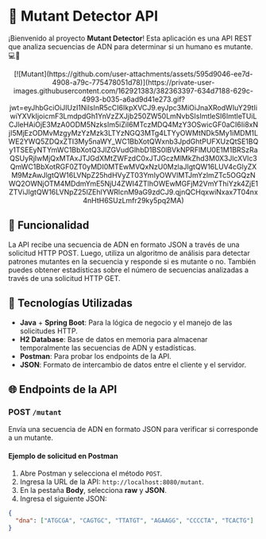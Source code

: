 # 🧬 Mutant Detector API

¡Bienvenido al proyecto **Mutant Detector**! Esta aplicación es una API REST que analiza secuencias de ADN para determinar si un humano es mutante. 💻🔬

<p align="center">
  [![Mutant](https://github.com/user-attachments/assets/595d9046-ee7d-4908-a79c-775478051d78)](https://private-user-images.githubusercontent.com/162921383/382363397-634d7188-629c-4993-b035-a6ad9d41e273.gif?jwt=eyJhbGciOiJIUzI1NiIsInR5cCI6IkpXVCJ9.eyJpc3MiOiJnaXRodWIuY29tIiwiYXVkIjoicmF3LmdpdGh1YnVzZXJjb250ZW50LmNvbSIsImtleSI6ImtleTUiLCJleHAiOjE3MzA0ODM5NzksIm5iZiI6MTczMDQ4MzY3OSwicGF0aCI6Ii8xNjI5MjEzODMvMzgyMzYzMzk3LTYzNGQ3MTg4LTYyOWMtNDk5My1iMDM1LWE2YWQ5ZDQxZTI3My5naWY_WC1BbXotQWxnb3JpdGhtPUFXUzQtSE1BQy1TSEEyNTYmWC1BbXotQ3JlZGVudGlhbD1BS0lBVkNPRFlMU0E1M1BRSzRaQSUyRjIwMjQxMTAxJTJGdXMtZWFzdC0xJTJGczMlMkZhd3M0X3JlcXVlc3QmWC1BbXotRGF0ZT0yMDI0MTEwMVQxNzU0MzlaJlgtQW16LUV4cGlyZXM9MzAwJlgtQW16LVNpZ25hdHVyZT03YmIyOWVlMTJmYzlmZTc5OGQzNWQ2OWNjOTM4MDdmYmE5NjU4ZWI4ZTlhOWEwMGFjM2VmYThiYzk4ZjE1ZTViJlgtQW16LVNpZ25lZEhlYWRlcnM9aG9zdCJ9.qjnQCHqxwiNxax7T04nx4nHtH6SUzLmfr29ky5pq2MA)
</p>

## 📜 Funcionalidad

La API recibe una secuencia de ADN en formato JSON a través de una solicitud HTTP POST. Luego, utiliza un algoritmo de análisis para detectar patrones mutantes en la secuencia y responde si es mutante o no. También puedes obtener estadísticas sobre el número de secuencias analizadas a través de una solicitud HTTP GET.

## 🚀 Tecnologías Utilizadas

- **Java** + **Spring Boot**: Para la lógica de negocio y el manejo de las solicitudes HTTP.
- **H2 Database**: Base de datos en memoria para almacenar temporalmente las secuencias de ADN y estadísticas.
- **Postman**: Para probar los endpoints de la API.
- **JSON**: Formato de intercambio de datos entre el cliente y el servidor.

## 🌐 Endpoints de la API

### POST `/mutant`

Envía una secuencia de ADN en formato JSON para verificar si corresponde a un mutante. 

#### Ejemplo de solicitud en Postman

1. Abre Postman y selecciona el método `POST`.
2. Ingresa la URL de la API: `http://localhost:8080/mutant`.
3. En la pestaña **Body**, selecciona **raw** y **JSON**.
4. Ingresa el siguiente JSON:

```json
{
  "dna": ["ATGCGA", "CAGTGC", "TTATGT", "AGAAGG", "CCCCTA", "TCACTG"]
}
